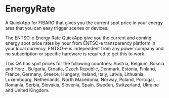 # EnergyRate
A QuickApp for FIBARO that gives you the current spot price in your energy area that you can easy trigger scenes or devices.

The ENTSO-e Energy Rate QuickApp give you the current and coming energy spot price rates by hour  from ENTSO-e transparency platform in your local currency. ENTSO-e is independent from any power company and no subscription or specific hardware is required to get this to work.

This QA has spot prices for the following countries: Austria, Belgium, Bosnia and Herz., Bulgaria, Croatia, Czech Republic, Denmark, Estonia, Finland, France, Germany, Greece, Hungary, Ireland, Italy, Latvia, Lithuania, Luxembourg, Netherlands, North Macedonia, Norway, Poland, Portugal, Romania, Serbia, Slovakia, Slovenia, Spain, Sweden, Switzerland, Ukraine and United Kingdom.

